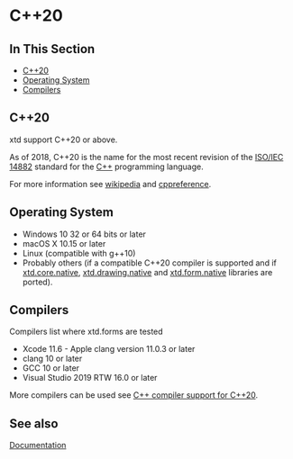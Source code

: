 # C++20

## In This Section

* [C++20](#c20-1)
* [Operating System](#operating-system)
* [Compilers](#compilers)

## C++20

xtd support C++20 or above.

As of 2018, C++20 is the name for the most recent revision of the [ISO/IEC 14882](https://en.wikipedia.org/wiki/ISO/IEC_14882) standard for the [C++](https://en.wikipedia.org/wiki/C%2B%2B) programming language.

For more information see [wikipedia](https://en.wikipedia.org/wiki/C%2B%2B17) and [cppreference](https://en.cppreference.com/).

## Operating System

* Windows 10 32 or 64 bits or later
* macOS X 10.15 or later
* Linux (compatible with g++10)
* Probably others (if a compatible C++20 compiler is supported and if [xtd.core.native](https://github.com/gammasoft71/xtd/src/xtd.core.native), [xtd.drawing.native](https://github.com/gammasoft71/xtd/src/xtd.drawing.native) and [xtd.form.native](https://github.com/gammasoft71/xtd/src/xtd.forms.native) libraries are ported).

## Compilers

Compilers list where xtd.forms are tested

* Xcode 11.6 - Apple clang version 11.0.3 or later
* clang 10 or later
* GCC 10 or later
* Visual Studio 2019 RTW 16.0 or later

More compilers can be used see [C++ compiler support for C++20](https://en.cppreference.com/w/cpp/compiler_support#cpp20).

## See also

[Documentation](/docs/documentation)
